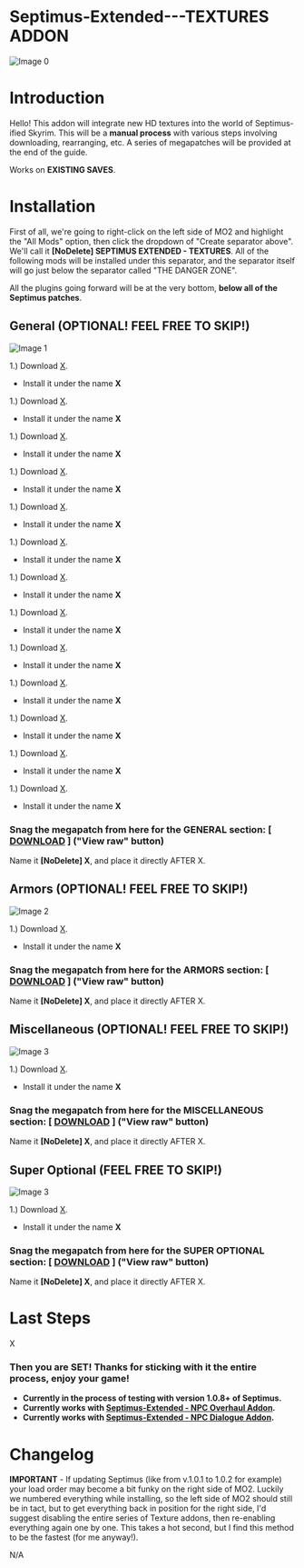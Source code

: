 # Septimus-Extended---TEXTURES ADDON

![Image 0]()

# Introduction

Hello! This addon will integrate new HD textures into the world of Septimus-ified Skyrim. This will be a **manual process** with various steps involving downloading, rearranging, etc. A series of megapatches will be provided at the end of the guide.

Works on **EXISTING SAVES**.

# Installation

First of all, we're going to right-click on the left side of MO2 and highlight the "All Mods" option, then click the dropdown of "Create separator above". We'll call it **[NoDelete] SEPTIMUS EXTENDED - TEXTURES**. All of the following mods will be installed under this separator, and the separator itself will go just below the separator called "THE DANGER ZONE". 

All the plugins going forward will be at the very bottom, **below all of the Septimus patches**.

## General (OPTIONAL! FEEL FREE TO SKIP!)

![Image 1]()

1.) Download [X]().
   - Install it under the name **X**

1.) Download [X]().
   - Install it under the name **X**

1.) Download [X]().
   - Install it under the name **X**

1.) Download [X]().
   - Install it under the name **X**

1.) Download [X]().
   - Install it under the name **X**

1.) Download [X]().
   - Install it under the name **X**

1.) Download [X]().
   - Install it under the name **X**

1.) Download [X]().
   - Install it under the name **X**

1.) Download [X]().
   - Install it under the name **X**

1.) Download [X]().
   - Install it under the name **X**

1.) Download [X]().
   - Install it under the name **X**

1.) Download [X]().
   - Install it under the name **X**

1.) Download [X]().
   - Install it under the name **X**
   
### Snag the megapatch from here for the **GENERAL** section: [ [DOWNLOAD]() ] ("View raw" button)

Name it **[NoDelete] X**, and place it directly AFTER X. 

## Armors (OPTIONAL! FEEL FREE TO SKIP!)

![Image 2]()

1.) Download [X]().
   - Install it under the name **X**
   
### Snag the megapatch from here for the **ARMORS** section: [ [DOWNLOAD]() ] ("View raw" button)

Name it **[NoDelete] X**, and place it directly AFTER X. 

## Miscellaneous (OPTIONAL! FEEL FREE TO SKIP!)

![Image 3]()

1.) Download [X]().
   - Install it under the name **X**
   
### Snag the megapatch from here for the **MISCELLANEOUS** section: [ [DOWNLOAD]() ] ("View raw" button)

Name it **[NoDelete] X**, and place it directly AFTER X. 

## Super Optional (FEEL FREE TO SKIP!)

![Image 3]()

1.) Download [X]().
   - Install it under the name **X**
   
### Snag the megapatch from here for the **SUPER OPTIONAL** section: [ [DOWNLOAD]() ] ("View raw" button)

Name it **[NoDelete] X**, and place it directly AFTER X. 

# Last Steps

X

### Then you are SET! Thanks for sticking with it the entire process, enjoy your game!

   - **Currently in the process of testing with version 1.0.8+ of Septimus.**
   - **Currently works with [Septimus-Extended - NPC Overhaul Addon](https://github.com/Foamimi/Septimus-Extended---NPC-Overhaul/blob/main/README.md).**
   - **Currently works with [Septimus-Extended - NPC Dialogue Addon](https://github.com/Foamimi/Septimus-Extended---NPC-Dialogue/blob/main/README.md).**

# Changelog

**IMPORTANT** - If updating Septimus (like from v.1.0.1 to 1.0.2 for example) your load order may become a bit funky on the right side of MO2. Luckily we numbered everything while installing, so the left side of MO2 should still be in tact, but to get everything back in position for the right side, I'd suggest disabling the entire series of Texture addons, then re-enabling everything again one by one. This takes a hot second, but I find this method to be the fastest (for me anyway!).

N/A
